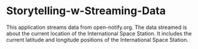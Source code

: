 # Storytelling-w-Streaming-Data

This application streams data from open-notify.org. The data streamed is about the current location of the International Space Station. It includes the current latitude and longitude positions of the International Space Station. 

